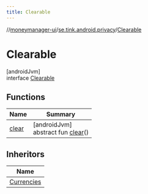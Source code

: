 ```yaml
---
title: Clearable
---
```

//[moneymanager-ui](../../../index.html)/[se.tink.android.privacy](../index.html)/[Clearable](index.html)



# Clearable



[androidJvm]\
interface [Clearable](index.html)



## Functions


| Name | Summary |
|---|---|
| [clear](clear.html) | [androidJvm]<br>abstract fun [clear](clear.html)() |


## Inheritors


| Name |
|---|
| [Currencies](../../com.tink.moneymanagerui.collections/-currencies/index.html) |

